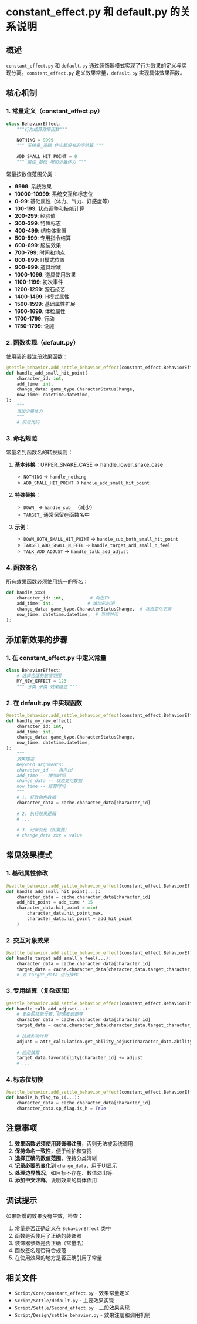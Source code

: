 # constant_effect.py 和 default.py 的关系说明

## 概述

`constant_effect.py` 和 `default.py` 通过装饰器模式实现了行为效果的定义与实现分离。`constant_effect.py` 定义效果常量，`default.py` 实现具体效果函数。

## 核心机制

### 1. 常量定义（constant_effect.py）

```python
class BehaviorEffect:
    """行为结算效果函数"""
    
    NOTHING = 9999
    """ 系统量_基础 什么都没有的空结算 """
    
    ADD_SMALL_HIT_POINT = 0
    """ 属性_基础 增加少量体力 """
```

常量按数值范围分类：
- **9999**: 系统效果
- **10000-10999**: 系统交互和标志位
- **0-99**: 基础属性（体力、气力、好感度等）
- **100-199**: 状态调整和技能计算
- **200-299**: 经验值
- **300-399**: 特殊标志
- **400-499**: 结构体重置
- **500-599**: 专用指令结算
- **600-699**: 服装效果
- **700-799**: 时间和地点
- **800-899**: H模式位置
- **900-999**: 道具增减
- **1000-1099**: 道具使用效果
- **1100-1199**: 初次事件
- **1200-1299**: 源石技艺
- **1400-1499**: H模式属性
- **1500-1599**: 基础属性扩展
- **1600-1699**: 体检属性
- **1700-1799**: 行动
- **1750-1799**: 设施

### 2. 函数实现（default.py）

使用装饰器注册效果函数：

```python
@settle_behavior.add_settle_behavior_effect(constant_effect.BehaviorEffect.ADD_SMALL_HIT_POINT)
def handle_add_small_hit_point(
    character_id: int,
    add_time: int,
    change_data: game_type.CharacterStatusChange,
    now_time: datetime.datetime,
):
    """
    增加少量体力
    """
    # 实现代码
```

### 3. 命名规范

常量名到函数名的转换规则：

1. **基本转换**：UPPER_SNAKE_CASE → handle_lower_snake_case
   - `NOTHING` → `handle_nothing`
   - `ADD_SMALL_HIT_POINT` → `handle_add_small_hit_point`

2. **特殊替换**：
   - `DOWN_` → `handle_sub_` （减少）
   - `TARGET_` 通常保留在函数名中

3. **示例**：
   - `DOWN_BOTH_SMALL_HIT_POINT` → `handle_sub_both_small_hit_point`
   - `TARGET_ADD_SMALL_N_FEEL` → `handle_target_add_small_n_feel`
   - `TALK_ADD_ADJUST` → `handle_talk_add_adjust`

### 4. 函数签名

所有效果函数必须使用统一的签名：

```python
def handle_xxx(
    character_id: int,          # 角色ID
    add_time: int,             # 增加的时间
    change_data: game_type.CharacterStatusChange,  # 状态变化记录
    now_time: datetime.datetime,  # 当前时间
):
```

## 添加新效果的步骤

### 1. 在 constant_effect.py 中定义常量

```python
class BehaviorEffect:
    # 选择合适的数值范围
    MY_NEW_EFFECT = 123
    """ 分类_子类 效果描述 """
```

### 2. 在 default.py 中实现函数

```python
@settle_behavior.add_settle_behavior_effect(constant_effect.BehaviorEffect.MY_NEW_EFFECT)
def handle_my_new_effect(
    character_id: int,
    add_time: int,
    change_data: game_type.CharacterStatusChange,
    now_time: datetime.datetime,
):
    """
    效果描述
    Keyword arguments:
    character_id -- 角色id
    add_time -- 增加时间
    change_data -- 状态变化数据
    now_time -- 结算时间
    """
    # 1. 获取角色数据
    character_data = cache.character_data[character_id]
    
    # 2. 执行效果逻辑
    # ...
    
    # 3. 记录变化（如需要）
    # change_data.xxx = value
```

## 常见效果模式

### 1. 基础属性修改

```python
@settle_behavior.add_settle_behavior_effect(constant_effect.BehaviorEffect.ADD_SMALL_HIT_POINT)
def handle_add_small_hit_point(...):
    character_data = cache.character_data[character_id]
    add_hit_point = add_time * 15
    character_data.hit_point = min(
        character_data.hit_point_max, 
        character_data.hit_point + add_hit_point
    )
```

### 2. 交互对象效果

```python
@settle_behavior.add_settle_behavior_effect(constant_effect.BehaviorEffect.TARGET_ADD_SMALL_N_FEEL)
def handle_target_add_small_n_feel(...):
    character_data = cache.character_data[character_id]
    target_data = cache.character_data[character_data.target_character_id]
    # 对 target_data 进行操作
```

### 3. 专用结算（复杂逻辑）

```python
@settle_behavior.add_settle_behavior_effect(constant_effect.BehaviorEffect.TALK_ADD_ADJUST)
def handle_talk_add_adjust(...):
    # 复杂的技能计算、好感度调整等
    character_data = cache.character_data[character_id]
    target_data = cache.character_data[character_data.target_character_id]
    
    # 技能影响计算
    adjust = attr_calculation.get_ability_adjust(character_data.ability[40])
    
    # 应用效果
    target_data.favorability[character_id] += adjust
    # ...
```

### 4. 标志位切换

```python
@settle_behavior.add_settle_behavior_effect(constant_effect.BehaviorEffect.H_FLAG_TO_1)
def handle_h_flag_to_1(...):
    character_data = cache.character_data[character_id]
    character_data.sp_flag.is_h = True
```

## 注意事项

1. **效果函数必须使用装饰器注册**，否则无法被系统调用
2. **保持命名一致性**，便于维护和查找
3. **选择正确的数值范围**，保持分类清晰
4. **记录必要的变化**到 `change_data`，用于UI显示
5. **处理边界情况**，如目标不存在、数值溢出等
6. **添加中文注释**，说明效果的具体作用

## 调试提示

如果新增的效果没有生效，检查：
1. 常量是否正确定义在 `BehaviorEffect` 类中
2. 函数是否使用了正确的装饰器
3. 装饰器参数是否正确（常量名）
4. 函数签名是否符合规范
5. 在使用效果的地方是否正确引用了常量

## 相关文件

- `Script/Core/constant_effect.py` - 效果常量定义
- `Script/Settle/default.py` - 主要效果实现
- `Script/Settle/Second_effect.py` - 二段效果实现
- `Script/Design/settle_behavior.py` - 效果注册和调用机制